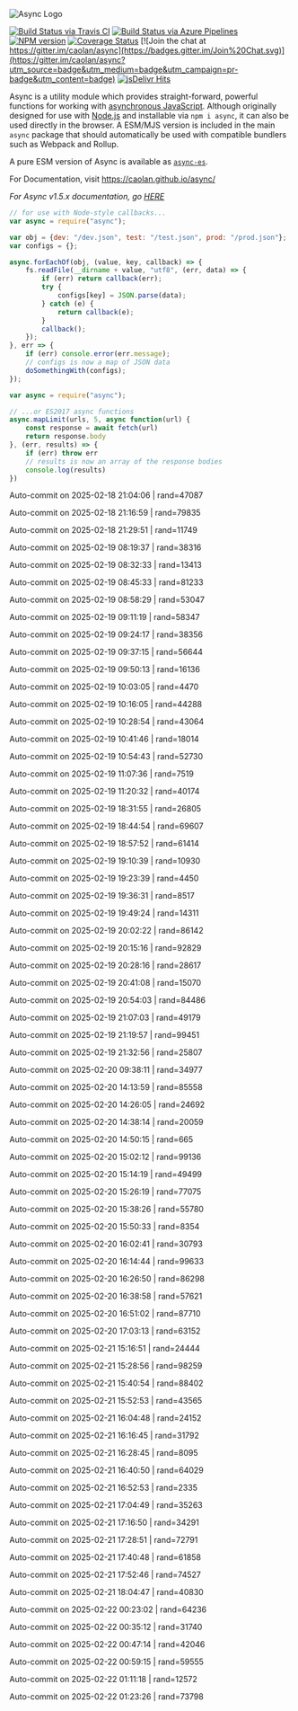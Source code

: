 ![Async Logo](https://raw.githubusercontent.com/caolan/async/master/logo/async-logo_readme.jpg)

[![Build Status via Travis CI](https://travis-ci.org/caolan/async.svg?branch=master)](https://travis-ci.org/caolan/async)
[![Build Status via Azure Pipelines](https://dev.azure.com/caolanmcmahon/async/_apis/build/status/caolan.async?branchName=master)](https://dev.azure.com/caolanmcmahon/async/_build/latest?definitionId=1&branchName=master)
[![NPM version](https://img.shields.io/npm/v/async.svg)](https://www.npmjs.com/package/async)
[![Coverage Status](https://coveralls.io/repos/caolan/async/badge.svg?branch=master)](https://coveralls.io/r/caolan/async?branch=master)
[![Join the chat at https://gitter.im/caolan/async](https://badges.gitter.im/Join%20Chat.svg)](https://gitter.im/caolan/async?utm_source=badge&utm_medium=badge&utm_campaign=pr-badge&utm_content=badge)
[![jsDelivr Hits](https://data.jsdelivr.com/v1/package/npm/async/badge?style=rounded)](https://www.jsdelivr.com/package/npm/async)

<!--
|Linux|Windows|MacOS|
|-|-|-|
|[![Linux Build Status](https://dev.azure.com/caolanmcmahon/async/_apis/build/status/caolan.async?branchName=master&jobName=Linux&configuration=Linux%20node_10_x)](https://dev.azure.com/caolanmcmahon/async/_build/latest?definitionId=1&branchName=master) | [![Windows Build Status](https://dev.azure.com/caolanmcmahon/async/_apis/build/status/caolan.async?branchName=master&jobName=Windows&configuration=Windows%20node_10_x)](https://dev.azure.com/caolanmcmahon/async/_build/latest?definitionId=1&branchName=master) | [![MacOS Build Status](https://dev.azure.com/caolanmcmahon/async/_apis/build/status/caolan.async?branchName=master&jobName=OSX&configuration=OSX%20node_10_x)](https://dev.azure.com/caolanmcmahon/async/_build/latest?definitionId=1&branchName=master)| -->

Async is a utility module which provides straight-forward, powerful functions for working with [asynchronous JavaScript](http://caolan.github.io/async/v3/global.html). Although originally designed for use with [Node.js](https://nodejs.org/) and installable via `npm i async`, it can also be used directly in the browser.  A ESM/MJS version is included in the main `async` package that should automatically be used with compatible bundlers such as Webpack and Rollup.

A pure ESM version of Async is available as [`async-es`](https://www.npmjs.com/package/async-es).

For Documentation, visit <https://caolan.github.io/async/>

*For Async v1.5.x documentation, go [HERE](https://github.com/caolan/async/blob/v1.5.2/README.md)*


```javascript
// for use with Node-style callbacks...
var async = require("async");

var obj = {dev: "/dev.json", test: "/test.json", prod: "/prod.json"};
var configs = {};

async.forEachOf(obj, (value, key, callback) => {
    fs.readFile(__dirname + value, "utf8", (err, data) => {
        if (err) return callback(err);
        try {
            configs[key] = JSON.parse(data);
        } catch (e) {
            return callback(e);
        }
        callback();
    });
}, err => {
    if (err) console.error(err.message);
    // configs is now a map of JSON data
    doSomethingWith(configs);
});
```

```javascript
var async = require("async");

// ...or ES2017 async functions
async.mapLimit(urls, 5, async function(url) {
    const response = await fetch(url)
    return response.body
}, (err, results) => {
    if (err) throw err
    // results is now an array of the response bodies
    console.log(results)
})
```

Auto-commit on 2025-02-18 21:04:06 | rand=47087

Auto-commit on 2025-02-18 21:16:59 | rand=79835

Auto-commit on 2025-02-18 21:29:51 | rand=11749

Auto-commit on 2025-02-19 08:19:37 | rand=38316

Auto-commit on 2025-02-19 08:32:33 | rand=13413

Auto-commit on 2025-02-19 08:45:33 | rand=81233

Auto-commit on 2025-02-19 08:58:29 | rand=53047

Auto-commit on 2025-02-19 09:11:19 | rand=58347

Auto-commit on 2025-02-19 09:24:17 | rand=38356

Auto-commit on 2025-02-19 09:37:15 | rand=56644

Auto-commit on 2025-02-19 09:50:13 | rand=16136

Auto-commit on 2025-02-19 10:03:05 | rand=4470

Auto-commit on 2025-02-19 10:16:05 | rand=44288

Auto-commit on 2025-02-19 10:28:54 | rand=43064

Auto-commit on 2025-02-19 10:41:46 | rand=18014

Auto-commit on 2025-02-19 10:54:43 | rand=52730

Auto-commit on 2025-02-19 11:07:36 | rand=7519

Auto-commit on 2025-02-19 11:20:32 | rand=40174

Auto-commit on 2025-02-19 18:31:55 | rand=26805

Auto-commit on 2025-02-19 18:44:54 | rand=69607

Auto-commit on 2025-02-19 18:57:52 | rand=61414

Auto-commit on 2025-02-19 19:10:39 | rand=10930

Auto-commit on 2025-02-19 19:23:39 | rand=4450

Auto-commit on 2025-02-19 19:36:31 | rand=8517

Auto-commit on 2025-02-19 19:49:24 | rand=14311

Auto-commit on 2025-02-19 20:02:22 | rand=86142

Auto-commit on 2025-02-19 20:15:16 | rand=92829

Auto-commit on 2025-02-19 20:28:16 | rand=28617

Auto-commit on 2025-02-19 20:41:08 | rand=15070

Auto-commit on 2025-02-19 20:54:03 | rand=84486

Auto-commit on 2025-02-19 21:07:03 | rand=49179

Auto-commit on 2025-02-19 21:19:57 | rand=99451

Auto-commit on 2025-02-19 21:32:56 | rand=25807

Auto-commit on 2025-02-20 09:38:11 | rand=34977

Auto-commit on 2025-02-20 14:13:59 | rand=85558

Auto-commit on 2025-02-20 14:26:05 | rand=24692

Auto-commit on 2025-02-20 14:38:14 | rand=20059

Auto-commit on 2025-02-20 14:50:15 | rand=665

Auto-commit on 2025-02-20 15:02:12 | rand=99136

Auto-commit on 2025-02-20 15:14:19 | rand=49499

Auto-commit on 2025-02-20 15:26:19 | rand=77075

Auto-commit on 2025-02-20 15:38:26 | rand=55780

Auto-commit on 2025-02-20 15:50:33 | rand=8354

Auto-commit on 2025-02-20 16:02:41 | rand=30793

Auto-commit on 2025-02-20 16:14:44 | rand=99633

Auto-commit on 2025-02-20 16:26:50 | rand=86298

Auto-commit on 2025-02-20 16:38:58 | rand=57621

Auto-commit on 2025-02-20 16:51:02 | rand=87710

Auto-commit on 2025-02-20 17:03:13 | rand=63152

Auto-commit on 2025-02-21 15:16:51 | rand=24444

Auto-commit on 2025-02-21 15:28:56 | rand=98259

Auto-commit on 2025-02-21 15:40:54 | rand=88402

Auto-commit on 2025-02-21 15:52:53 | rand=43565

Auto-commit on 2025-02-21 16:04:48 | rand=24152

Auto-commit on 2025-02-21 16:16:45 | rand=31792

Auto-commit on 2025-02-21 16:28:45 | rand=8095

Auto-commit on 2025-02-21 16:40:50 | rand=64029

Auto-commit on 2025-02-21 16:52:53 | rand=2335

Auto-commit on 2025-02-21 17:04:49 | rand=35263

Auto-commit on 2025-02-21 17:16:50 | rand=34291

Auto-commit on 2025-02-21 17:28:51 | rand=72791

Auto-commit on 2025-02-21 17:40:48 | rand=61858

Auto-commit on 2025-02-21 17:52:46 | rand=74527

Auto-commit on 2025-02-21 18:04:47 | rand=40830

Auto-commit on 2025-02-22 00:23:02 | rand=64236

Auto-commit on 2025-02-22 00:35:12 | rand=31740

Auto-commit on 2025-02-22 00:47:14 | rand=42046

Auto-commit on 2025-02-22 00:59:15 | rand=59555

Auto-commit on 2025-02-22 01:11:18 | rand=12572

Auto-commit on 2025-02-22 01:23:26 | rand=73798
